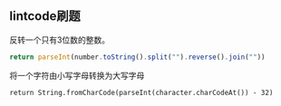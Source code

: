 ## lintcode刷题

反转一个只有3位数的整数。
``` javaScript
return parseInt(number.toString().split("").reverse().join(""))
```
将一个字符由小写字母转换为大写字母
``` 
return String.fromCharCode(parseInt(character.charCodeAt()) - 32)
```